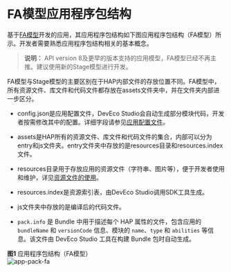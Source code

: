 # FA模型应用程序包结构
<!--Kit: Ability Kit-->
<!--Subsystem: BundleManager-->
<!--Owner: @wanghang904-->
<!--SE: @hanfeng6-->
<!--TSE: @kongjing2-->


基于[FA模型](application-configuration-file-overview-fa.md)开发的应用，其应用程序包结构如下图应用程序包结构（FA模型）所示。开发者需要熟悉应用程序包结构相关的基本概念。

>
> **说明：** 
> API version 8及更早的版本支持的应用模型，FA模型已经不再主推。建议使用新的Stage模型进行开发。
>


FA模型与Stage模型的主要区别在于HAP内部文件的存放位置不同。FA模型中，所有资源文件、库文件和代码文件都存放在assets文件夹中，并在文件夹内部进一步区分。


- config.json是应用配置文件，DevEco Studio会自动生成部分模块代码，开发者按需修改其中的配置。详细字段请参见[应用配置文件](application-configuration-file-overview-fa.md#配置文件的内部结构)。

- assets是HAP所有的资源文件、库文件和代码文件的集合，内部可以分为entry和js文件夹。entry文件夹中存放的是resources目录和resources.index文件。

- resources目录用于存放应用的资源文件（字符串、图片等），便于开发者使用和维护，详见[资源文件的使用](resource-categories-and-access.md)。

- resources.index是资源索引表，由DevEco Studio调用SDK工具生成。

- js文件夹中存放的是编译后的代码文件。

- `pack.info` 是 Bundle 中用于描述每个 HAP 属性的文件，包含应用的 `bundleName` 和 `versionCode` 信息、模块的 `name`、`type` 和 `abilities` 等信息。该文件由 DevEco Studio 工具在构建 Bundle 包时自动生成。

**图1** 应用程序包结构（FA模型）  
![app-pack-fa](figures/app-pack-fa.png)